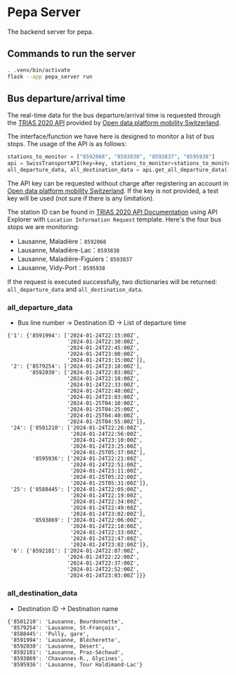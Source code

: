 # Pepa Server
The backend server for pepa.

## Commands to run the server
``` bash
. .venv/bin/activate
flask --app pepa_server run
```

## Bus departure/arrival time
The real-time data for the bus departure/arrival time is requested through 
the [TRIAS 2020 API](https://opentransportdata.swiss/en/cookbook/departurearrival-display/) provided by [Open data platform mobility Switzerland](https://opentransportdata.swiss/en/).

The interface/function we have here is designed to monitor a list of bus stops. The usage of the API is as follows:
```python
stations_to_monitor = ["8592068", "8593838", "8593837", "8595938"]
api = SwissTransportAPI(key=key, stations_to_monitor=stations_to_monitor)
all_departure_data, all_destination_data = api.get_all_departure_data()
```
The API key can be requested without charge after registering an account in [Open data platform mobility Switzerland](https://opentransportdata.swiss/en/). 
If the key is not provided, a test key will be used (not sure if there is any limitation).

The station ID can be found in [TRIAS 2020 API Documentation](https://opentransportdata.swiss/en/cookbook/departurearrival-display/) using API Explorer with `Location Information Request` template.
Here's the four bus stops we are monitoring:
- Lausanne, Maladière：`8592068`
- Lausanne, Maladière-Lac：`8593838`
- Lausanne, Maladière-Figuiers：`8593837`
- Lausanne, Vidy-Port：`8595938`

If the request is executed successfully, two dictionaries will be returned: `all_departure_data` and `all_destination_data`.

### all_departure_data
- Bus line number → Destination ID → List of departure time 
```
{'1': {'8591994': ['2024-01-24T22:15:00Z',
                   '2024-01-24T22:30:00Z',
                   '2024-01-24T22:45:00Z',
                   '2024-01-24T23:00:00Z',
                   '2024-01-24T23:15:00Z']},
 '2': {'8579254': ['2024-01-24T23:18:00Z'],
       '8592030': ['2024-01-24T22:03:00Z',
                   '2024-01-24T22:18:00Z',
                   '2024-01-24T22:33:00Z',
                   '2024-01-24T22:48:00Z',
                   '2024-01-24T23:03:00Z',
                   '2024-01-25T04:10:00Z',
                   '2024-01-25T04:25:00Z',
                   '2024-01-25T04:40:00Z',
                   '2024-01-25T04:55:00Z']},
 '24': {'8501210': ['2024-01-24T22:26:00Z',
                    '2024-01-24T22:56:00Z',
                    '2024-01-24T23:10:00Z',
                    '2024-01-24T23:25:00Z',
                    '2024-01-25T05:37:00Z'],
        '8595936': ['2024-01-24T22:21:00Z',
                    '2024-01-24T22:51:00Z',
                    '2024-01-24T23:11:00Z',
                    '2024-01-25T05:22:00Z',
                    '2024-01-25T05:31:00Z']},
 '25': {'8588445': ['2024-01-24T22:05:00Z',
                    '2024-01-24T22:19:00Z',
                    '2024-01-24T22:34:00Z',
                    '2024-01-24T22:49:00Z',
                    '2024-01-24T23:02:00Z'],
        '8593869': ['2024-01-24T22:06:00Z',
                    '2024-01-24T22:18:00Z',
                    '2024-01-24T22:33:00Z',
                    '2024-01-24T22:47:00Z',
                    '2024-01-24T23:02:00Z']},
 '6': {'8592101': ['2024-01-24T22:07:00Z',
                   '2024-01-24T22:22:00Z',
                   '2024-01-24T22:37:00Z',
                   '2024-01-24T22:52:00Z',
                   '2024-01-24T23:03:00Z']}}
```
### all_destination_data
- Destination ID → Destination name
```
{'8501210': 'Lausanne, Bourdonnette',
 '8579254': 'Lausanne, St-François',
 '8588445': 'Pully, gare',
 '8591994': 'Lausanne, Blécherette',
 '8592030': 'Lausanne, Désert',
 '8592101': 'Lausanne, Praz-Séchaud',
 '8593869': 'Chavannes-R., Glycines',
 '8595936': 'Lausanne, Tour Haldimand-Lac'}
```
